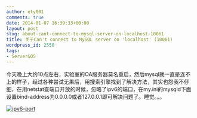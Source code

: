 ```yaml
---
author: ety001
comments: true
date: 2014-01-07 16:39:33+00:00
layout: post
slug: about-cant-connect-to-mysql-server-on-localhost-10061
title: 关于Can't connect to MySQL server on 'localhost' (10061)
wordpress_id: 2550
tags:
- Server&OS
---
```


今天晚上大约10点左右，实验室的OA服务器莫名重启，然后mysql就一直是连不上的样子，经过各种尝试无果后，用搜索引擎找到了解决方法，其实也怨我不仔细，在用netstat查端口开放的时候，忽略了ipv6的端口，在my.ini的mysqld下面设置bind-address为0.0.0.0或者127.0.0.1即可解决问题了。睡觉。。。

[![ipv6-port](http://www.domyself.me/wp-content/uploads/2014/01/QQ20140108-1-300x13.png)](http://www.domyself.me/wp-content/uploads/2014/01/QQ20140108-1.png)
